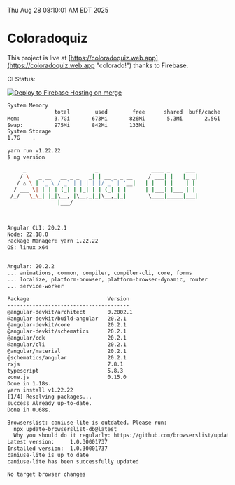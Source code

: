 Thu Aug 28 08:10:01 AM EDT 2025

# Coloradoquiz


This project is live at [https://coloradoquiz.web.app](https://coloradoquiz.web.app "colorado!") thanks to Firebase.

CI Status: 

[![Deploy to Firebase Hosting on merge](https://github.com/teamkushal/coloradoquiz/actions/workflows/firebase-hosting-merge.yml/badge.svg)](https://github.com/teamkushal/coloradoquiz/actions/workflows/firebase-hosting-merge.yml)

```bash
System Memory
               total        used        free      shared  buff/cache   available
Mem:           3.7Gi       673Mi       826Mi       5.3Mi       2.5Gi       3.1Gi
Swap:          975Mi       842Mi       133Mi
System Storage
1.7G	.
```
```bash
yarn run v1.22.22
$ ng version

     _                      _                 ____ _     ___
    / \   _ __   __ _ _   _| | __ _ _ __     / ___| |   |_ _|
   / △ \ | '_ \ / _` | | | | |/ _` | '__|   | |   | |    | |
  / ___ \| | | | (_| | |_| | | (_| | |      | |___| |___ | |
 /_/   \_\_| |_|\__, |\__,_|_|\__,_|_|       \____|_____|___|
                |___/
    


Angular CLI: 20.2.1
Node: 22.18.0
Package Manager: yarn 1.22.22
OS: linux x64
    

Angular: 20.2.2
... animations, common, compiler, compiler-cli, core, forms
... localize, platform-browser, platform-browser-dynamic, router
... service-worker

Package                         Version
---------------------------------------
@angular-devkit/architect       0.2002.1
@angular-devkit/build-angular   20.2.1
@angular-devkit/core            20.2.1
@angular-devkit/schematics      20.2.1
@angular/cdk                    20.2.1
@angular/cli                    20.2.1
@angular/material               20.2.1
@schematics/angular             20.2.1
rxjs                            7.8.1
typescript                      5.8.3
zone.js                         0.15.0
Done in 1.18s.
yarn install v1.22.22
[1/4] Resolving packages...
success Already up-to-date.
Done in 0.68s.
```
```bash
Browserslist: caniuse-lite is outdated. Please run:
  npx update-browserslist-db@latest
  Why you should do it regularly: https://github.com/browserslist/update-db#readme
Latest version:     1.0.30001737
Installed version:  1.0.30001737
caniuse-lite is up to date
caniuse-lite has been successfully updated

No target browser changes
```
```bash
